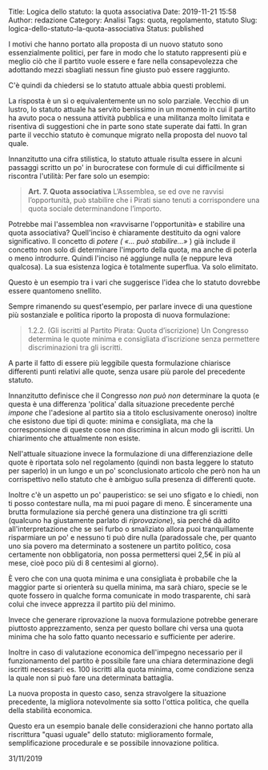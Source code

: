 Title: Logica dello statuto: la quota associativa
Date: 2019-11-21 15:58
Author: redazione
Category: Analisi
Tags: quota, regolamento, statuto
Slug: logica-dello-statuto-la-quota-associativa
Status: published



I motivi che hanno portato alla proposta di un nuovo statuto sono essenzialmente politici, per fare in modo che lo statuto rappresenti più e meglio ciò che il partito vuole essere e fare nella consapevolezza che adottando mezzi sbagliati nessun fine giusto può essere raggiunto.





C'è quindi da chiedersi se lo statuto attuale abbia questi problemi.





La risposta è un sì o equivalentemente un no solo parziale. Vecchio di un lustro, lo statuto attuale ha servito benissimo in un momento in cui il partito ha avuto poca o nessuna attività pubblica e una militanza molto limitata e risentiva di suggestioni che in parte sono state superate dai fatti. In gran parte il vecchio statuto è comunque migrato nella proposta del nuovo tal quale.





Innanzitutto una cifra stilistica, lo statuto attuale risulta essere in alcuni passaggi scritto un po' in burocratese con formule di cui difficilmente si riscontra l'utilità: Per fare solo un esempio:





> **Art. 7. Quota associativa**
> L’Assemblea, se ed ove ne ravvisi l’opportunità, può stabilire che i Pirati siano tenuti a corrispondere una quota sociale determinandone l’importo.





Potrebbe mai l'assemblea non «ravvisarne l'opportunità» e stabilire una quota associativa? Quell'inciso è chiaramente destituito da ogni valore significativo. Il concetto di *potere ( «... può stabilire...»* ) già include il concetto non solo di determinare l'importo della quota, ma anche di poterla o meno introdurre. Quindi l'inciso né aggiunge nulla (e neppure leva qualcosa). La sua esistenza logica è totalmente superflua. Va solo elimitato.





Questo è un esempio tra i vari che suggerisce l'idea che lo statuto dovrebbe essere quantomeno snellito.





Sempre rimanendo su quest'esempio, per parlare invece di una questione più sostanziale e politica riporto la proposta di nuova formulazione:





> 1.2.2. (Gli iscritti al Partito Pirata: Quota d’iscrizione) Un Congresso determina le quote minima e consigliata d’iscrizione senza permettere discriminazioni tra gli iscritti.





A parte il fatto di essere più leggibile questa formulazione chiarisce differenti punti relativi alle quote, senza usare più parole del precedente statuto.





Innanzitutto definisce che il Congresso *non può non* determinare la quota (e questa è una differenza 'politica' dalla situazione precedente perché *impone* che l'adesione al partito sia a titolo esclusivamente oneroso) inoltre che esistono due tipi di quote: minima e consigliata, ma che la corresponsione di queste cose non discrimina in alcun modo gli iscritti. Un chiarimento che attualmente non esiste.





Nell'attuale situazione invece la formulazione di una differenziazione delle quote è riportata solo nel regolamento (quindi non basta leggere lo statuto per saperlo) in un lungo e un po' sconclusionato articolo che però non ha un corrispettivo nello statuto che è ambiguo sulla presenza di differenti quote.





Inoltre c'è un aspetto un po' pauperistico: se sei uno sfigato e lo chiedi, non ti posso contestare nulla, ma mi puoi pagare di meno. È sinceramente una brutta formulazione sia perché genera una distinzione tra gli scritti (qualcuno ha giustamente parlato di *riprovazione*), sia perché dà adito all'interpretazione che se sei furbo o smaliziato allora puoi tranquillamente risparmiare un po' e nessuno ti può dire nulla (paradossale che, per quanto uno sia povero ma determinato a sostenere un partito politico, cosa certamente non obbligatoria, non possa permettersi quei 2,5€ in più al mese, cioè poco più di 8 centesimi al giorno).





È vero che con una quota minima e una consigliata è probabile che la maggior parte si orienterà su quella minima, ma sarà chiaro, specie se le quote fossero in qualche forma comunicate in modo trasparente, chi sarà colui che invece apprezza il partito più del minimo.





Invece che generare riprovazione la nuova formulazione potrebbe generare piuttosto apprezzamento, senza per questo bollare chi versa una quota minima che ha solo fatto quanto necessario e sufficiente per aderire.





Inoltre in caso di valutazione economica dell'impegno necessario per il funzionamento del partito è possibile fare una chiara determinazione degli iscritti necessari: es. 100 iscritti alla quota minima, come condizione senza la quale non si può fare una determinata battaglia.





La nuova proposta in questo caso, senza stravolgere la situazione precedente, la migliora notevolmente sia sotto l'ottica politica, che quella della stabilità economica.





Questo era un esempio banale delle considerazioni che hanno portato alla riscrittura "quasi uguale" dello statuto: miglioramento formale, semplificazione procedurale e se possibile innovazione politica.





31/11/2019
